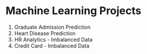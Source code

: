 # Machine Learning Projects
1. Graduate Admission Prediction
2. Heart Disease Prediction
3. HR Analytics - Imbalanced Data
4. Credit Card - Imbalanced Data

